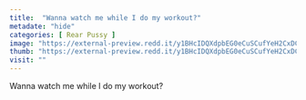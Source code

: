 ```yaml
---
title:  "Wanna watch me while I do my workout?"
metadate: "hide"
categories: [ Rear Pussy ]
image: "https://external-preview.redd.it/y1BHcIDQXdpbEG0eCuSCufYeH2CxDCoq9bzyZgNkAgE.jpg?auto=webp&s=41d5ee0bd1905d409d9d9c0dd4b2dc4a28e2a079"
thumb: "https://external-preview.redd.it/y1BHcIDQXdpbEG0eCuSCufYeH2CxDCoq9bzyZgNkAgE.jpg?width=1080&crop=smart&auto=webp&s=7d0587147cb9df1d79f709d0177d7ba777bec4f5"
visit: ""
---
```

Wanna watch me while I do my workout?
